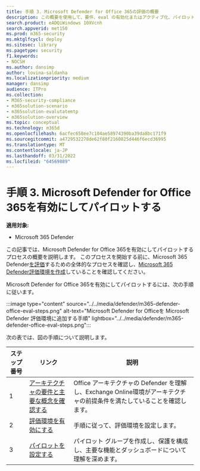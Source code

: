 ```yaml
---
title: 手順 3. Microsoft Defender for Office 365の評価の概要
description: この概要を使用して、要件、eval の有効化またはアクティブ化、パイロットの設定など、MDO パイロットを設定する手順について説明します。
search.product: eADQiWindows 10XVcnh
search.appverid: met150
ms.prod: m365-security
ms.mktglfcycl: deploy
ms.sitesec: library
ms.pagetype: security
f1.keywords:
- NOCSH
ms.author: dansimp
author: lovina-saldanha
ms.localizationpriority: medium
manager: dansimp
audience: ITPro
ms.collection:
- M365-security-compliance
- m365solution-scenario
- m365solution-evalutatemtp
- m365solution-overview
ms.topic: conceptual
ms.technology: m365d
ms.openlocfilehash: 6acfec658ee7c104ae58974390ba39da8bc171f9
ms.sourcegitcommit: a4729532278de62f80f2160825d446f6ecd36995
ms.translationtype: MT
ms.contentlocale: ja-JP
ms.lasthandoff: 03/31/2022
ms.locfileid: "64569889"
---
```

# <a name="step-3-enable-and-pilot-microsoft-defender-for-office-365"></a>手順 3. Microsoft Defender for Office 365を有効にしてパイロットする

**適用対象:**
- Microsoft 365 Defender

この記事では、Microsoft Defender for Office 365を有効にしてパイロットするプロセスの概要を説明します。 このプロセスを開始する前に、Microsoft 365 Defender[を評価](eval-overview.md)するための全体的なプロセスを確認し、[Microsoft 365 Defender評価環境を作成](eval-create-eval-environment.md)していることを確認してください。 
<br>

Microsoft Defender for Office 365を有効にしてパイロットするには、次の手順に従います。

:::image type="content" source="../../media/defender/m365-defender-office-eval-steps.png" alt-text="Microsoft Defender for Officeを Microsoft Defender 評価環境に追加する手順" lightbox="../../media/defender/m365-defender-office-eval-steps.png":::

次の表では、図の手順について説明します。

| ステップ番号 | リンク  |説明  |
|---------|---------|---------|
|1|[アーキテクチャの要件と主要な概念を確認する](eval-defender-office-365-architecture.md)    | Office アーキテクチャの Defender を理解し、Exchange Online環境がアーキテクチャの前提条件を満たしていることを確認します。       |
|2|[評価環境を有効にする](eval-defender-office-365-enable-eval.md)     |   手順に従って、評価環境を設定します。      |
|3|[パイロットを設定する ](eval-defender-office-365-pilot.md)    |    パイロット グループを作成し、保護を構成し、主要な機能とダッシュボードについて理解を深めます。     |

